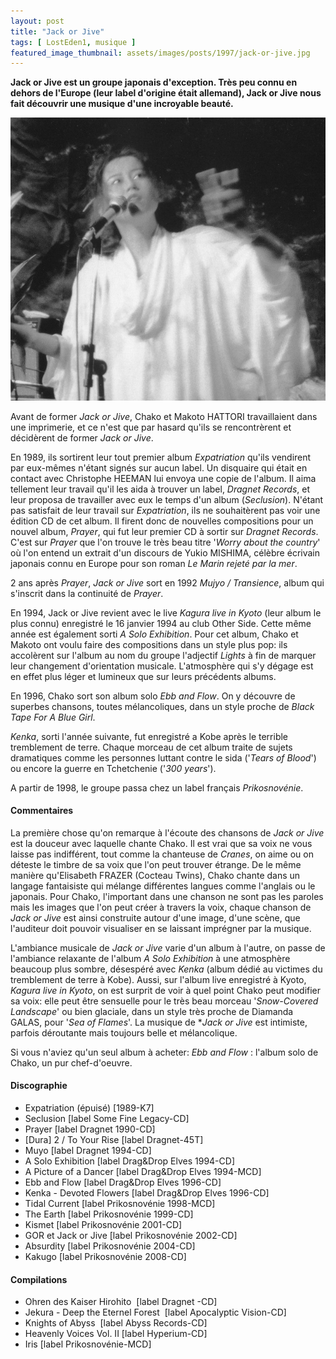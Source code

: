 ```yaml
---
layout: post
title: "Jack or Jive"
tags: [ LostEden1, musique ]
featured_image_thumbnail: assets/images/posts/1997/jack-or-jive.jpg
---
```


**Jack or Jive est un groupe japonais d'exception. Très peu connu en dehors de l'Europe (leur label d'origine était allemand), Jack or Jive nous fait découvrir une musique d'une incroyable beauté.**

![Jack or Jive](assets/images/posts/1997/jack-or-jive.jpg)

Avant de former *Jack or Jive*, Chako et Makoto HATTORI travaillaient dans une imprimerie, et ce n'est que par hasard qu'ils se rencontrèrent et décidèrent de former *Jack or Jive*. 

En 1989, ils sortirent leur tout premier album *Expatriation* qu'ils vendirent par eux-mêmes n'étant signés sur aucun label. Un disquaire qui était en contact avec Christophe HEEMAN lui envoya une copie de l'album. Il aima tellement leur travail qu'il les aida à trouver un label, *Dragnet Records*, et leur proposa de travailler avec eux le temps d'un album (*Seclusion*). N'étant pas satisfait de leur travail sur *Expatriation*, ils ne souhaitèrent pas voir une édition CD de cet album. Il firent donc de nouvelles compositions pour un nouvel album, *Prayer*, qui fut leur premier CD à sortir sur *Dragnet Records*. C'est sur *Prayer* que l'on trouve le très beau titre '*Worry about the country*' où l'on entend un extrait d'un discours de Yukio MISHIMA, célèbre écrivain japonais connu en Europe pour son roman *Le Marin rejeté par la mer*. 

2 ans après *Prayer*, *Jack or Jive* sort en 1992 *Mujyo / Transience*, album qui s'inscrit dans la continuité de *Prayer*. 

En 1994, Jack or Jive revient avec le live *Kagura live in Kyoto* (leur album le plus connu) enregistré le 16 janvier 1994 au club Other Side. Cette même année est également sorti *A Solo Exhibition*. Pour cet album, Chako et Makoto ont voulu faire des compositions dans un style plus pop: ils accolèrent sur l'album au nom du groupe l'adjectif *Lights* à fin de marquer leur changement d'orientation musicale. L'atmosphère qui s'y dégage est en effet plus léger et lumineux que sur leurs précédents albums. 

En 1996, Chako sort son album solo *Ebb and Flow*. On y découvre de superbes chansons, toutes mélancoliques, dans un style proche de *Black Tape For A Blue Girl*. 

*Kenka*, sorti l'année suivante, fut enregistré a Kobe après le terrible tremblement de terre. Chaque morceau de cet album traite de sujets dramatiques comme les personnes luttant contre le sida ('*Tears of Blood*') ou encore la guerre en Tchetchenie ('*300 years*'). 

A partir de 1998, le groupe passa chez un label français *Prikosnovénie*.

#### Commentaires

La première chose qu'on remarque à l'écoute des chansons de *Jack or Jive* est la douceur avec laquelle chante Chako. Il est vrai que sa voix ne vous laisse pas indifférent, tout comme la chanteuse de *Cranes*, on aime ou on déteste le timbre de sa voix que l'on peut trouver étrange. De le même manière qu'Elisabeth FRAZER (Cocteau Twins), Chako chante dans un langage fantaisiste qui mélange différentes langues comme l'anglais ou le japonais. Pour Chako, l'important dans une chanson ne sont pas les paroles mais les images que l'on peut créer à travers la voix, chaque chanson de *Jack or Jive* est ainsi construite autour d'une image, d'une scène, que l'auditeur doit pouvoir visualiser en se laissant imprégner par la musique. 

L'ambiance musicale de *Jack or Jive* varie d'un album à l'autre, on passe de l'ambiance relaxante de l'album *A Solo Exhibition* à une atmosphère beaucoup plus sombre, désespéré avec *Kenka* (album dédié au victimes du tremblement de terre à Kobe). Aussi, sur l'album live enregistré à Kyoto, *Kagura live in Kyoto*, on est surprit de voir à quel point Chako peut modifier sa voix: elle peut être sensuelle pour le très beau morceau '*Snow-Covered Landscape*' ou bien glaciale, dans un style très proche de Diamanda GALAS, pour '*Sea of Flames*'. La musique de **Jack or Jive* est intimiste, parfois déroutante mais toujours belle et mélancolique.

Si vous n'aviez qu'un seul album à acheter: *Ebb and Flow* : l'album solo de Chako, un pur chef-d'oeuvre.

#### Discographie

- Expatriation (épuisé) [1989-K7]
- Seclusion [label Some Fine Legacy-CD]
- Prayer [label Dragnet 1990-CD]
- [Dura] 2 / To Your Rise [label Dragnet-45T]
- Muyo [label Dragnet 1994-CD]
- A Solo Exhibition [label Drag&Drop Elves 1994-CD]
- A Picture of a Dancer [label Drag&Drop Elves 1994-MCD]
- Ebb and Flow [label Drag&Drop Elves 1996-CD]
- Kenka - Devoted Flowers [label Drag&Drop Elves 1996-CD]
- Tidal Current [label Prikosnovénie 1998-MCD]
- The Earth [label Prikosnovénie 1999-CD]
- Kismet [label Prikosnovénie 2001-CD]
- GOR et Jack or Jive [label Prikosnovénie 2002-CD]
- Absurdity [label Prikosnovénie 2004-CD]
- Kakugo [label Prikosnovénie 2008-CD]

#### Compilations

- Ohren des Kaiser Hirohito  [label Dragnet -CD]
- Jekura - Deep the Eternel Forest  [label Apocalyptic Vision-CD]
- Knights of Abyss  [label Abyss Records-CD]
- Heavenly Voices Vol. II [label Hyperium-CD]
- Iris [label Prikosnovénie-MCD]